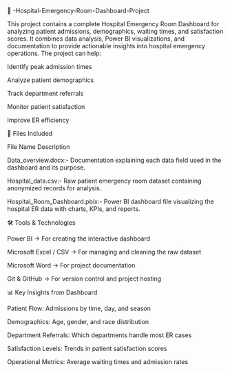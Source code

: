 📌 -Hospital-Emergency-Room-Dashboard-Project

This project contains a complete Hospital Emergency Room Dashboard for analyzing patient admissions, demographics, waiting times, and satisfaction scores. It combines data analysis, Power BI visualizations, and documentation to provide actionable insights into hospital emergency operations.
The project can help:

Identify peak admission times

Analyze patient demographics

Track department referrals

Monitor patient satisfaction

Improve ER efficiency

📂 Files Included

File Name	Description

Data_overview.docx:-	Documentation explaining each data field used in the dashboard and its purpose.

Hospital_data.csv:-	Raw patient emergency room dataset containing anonymized records for analysis.

Hospital_Room_Dashboard.pbix:-	Power BI dashboard file visualizing the hospital ER data with charts, KPIs, and reports.

🛠 Tools & Technologies

Power BI → For creating the interactive dashboard

Microsoft Excel / CSV → For managing and cleaning the raw dataset

Microsoft Word → For project documentation

Git & GitHub → For version control and project hosting

📊 Key Insights from Dashboard

Patient Flow: Admissions by time, day, and season

Demographics: Age, gender, and race distribution

Department Referrals: Which departments handle most ER cases

Satisfaction Levels: Trends in patient satisfaction scores

Operational Metrics: Average waiting times and admission rates

